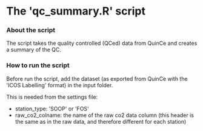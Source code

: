 The 'qc_summary.R' script
==========================================================================

### About the script ###
The script takes the quality controlled (QCed) data from QuinCe and creates a
summary of the QC.

### How to run the script ###
Before run the script, add the dataset (as exported from QuinCe with the 'ICOS
Labelling' format) in the input folder.

This is needed from the settings file:
- station_type: 'SOOP' or 'FOS'
- raw_co2_colname: the name of the raw co2 data column (this header is the
same as in the raw data, and therefore different for each station)